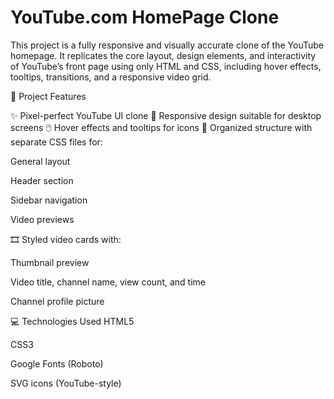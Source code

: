 # YouTube.com HomePage Clone

This project is a fully responsive and visually accurate clone of the YouTube homepage. It replicates the core layout, design elements, and interactivity of YouTube’s front page using only HTML and CSS, including hover effects, tooltips, transitions, and a responsive video grid.

📌 Project Features

✨ Pixel-perfect YouTube UI clone
🎯 Responsive design suitable for desktop screens
🖱️ Hover effects and tooltips for icons
📁 Organized structure with separate CSS files for:

General layout

Header section

Sidebar navigation

Video previews

🎞️ Styled video cards with:

Thumbnail preview

Video title, channel name, view count, and time

Channel profile picture

💻 Technologies Used
HTML5

CSS3

Google Fonts (Roboto)

SVG icons (YouTube-style)


 
